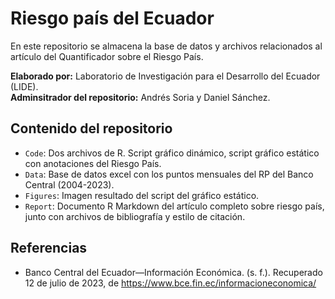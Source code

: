 # Riesgo país del Ecuador
En este repositorio se almacena la base de datos y archivos relacionados al artículo del Quantificador sobre el Riesgo País.

**Elaborado por:** Laboratorio de Investigación para el Desarrollo del Ecuador (LIDE).  
**Adminsitrador del repositorio:** Andrés Soria y Daniel Sánchez.

## Contenido del repositorio

- `Code`: Dos archivos de R. Script gráfico dinámico, script gráfico estático con anotaciones del Riesgo País.
- `Data`: Base de datos excel con los puntos mensuales del RP del Banco Central (2004-2023).
- `Figures`: Imagen resultado del script del gráfico estático.
- `Report`: Documento R Markdown del artículo completo sobre riesgo país, junto con archivos de bibliografía y estilo de citación.

## Referencias

- Banco Central del Ecuador—Información Económica. (s. f.). Recuperado 12 de julio de 2023, de https://www.bce.fin.ec/informacioneconomica/
